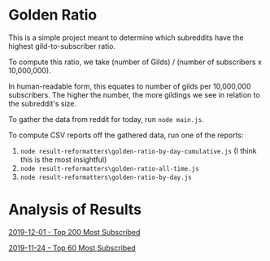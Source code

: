 # Golden Ratio

This is a simple project meant to determine which subreddits have the highest gild-to-subscriber ratio.

To compute this ratio, we take (number of Gilds) / (number of subscribers x 10,000,000).

In human-readable form, this equates to number of gilds per 10,000,000 subscribers. The higher the number, the more gildings we see in relation to the subreddit's size.

To gather the data from reddit for today, run `node main.js`.

To compute CSV reports off the gathered data, run one of the reports:

1. `node result-reformatters\golden-ratio-by-day-cumulative.js` (I think this is the most insightful)
2. `node result-reformatters\golden-ratio-all-time.js`
3. `node result-reformatters\golden-ratio-by-day.js`

# Analysis of Results
[2019-12-01 - Top 200 Most Subscribed](published-results/2019-12-01.md)

[2019-11-24 - Top 60 Most Subscribed](published-results/2019-11-24.md)
